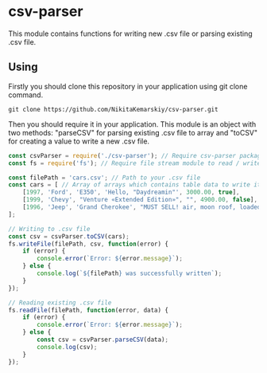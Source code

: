 # csv-parser
This module contains functions for writing new .csv file or parsing existing .csv file.

## Using

Firstly you should clone this repository in your application using git clone command.

```
git clone https://github.com/NikitaKemarskiy/csv-parser.git
```
Then you should require it in your application. This module is an object with two methods: "parseCSV" for parsing existing .csv file to array and "toCSV" for creating a value to write a new .csv file.

```javascript
const csvParser = require('./csv-parser'); // Require csv-parser package
const fs = require('fs'); // Require file stream module to read / write .csv files

const filePath = 'cars.csv'; // Path to your .csv file 
const cars = [ // Array of arrays which contains table data to write it in .csv file
	[1997, 'Ford', 'E350', 'Hello, "Daydreamin"', 3000.00, true],
	[1999, 'Chevy', "Venture «Extended Edition»", "", 4900.00, false],
	[1996, 'Jeep', 'Grand Cherokee', "MUST SELL! air, moon roof, loaded", 4799.00, false]
];

// Writing to .csv file
const csv = csvParser.toCSV(cars);
fs.writeFile(filePath, csv, function(error) {
	if (error) {
		console.error(`Error: ${error.message}`);
	} else {
		console.log(`${filePath} was successfully written`);
	}
});

// Reading existing .csv file
fs.readFile(filePath, function(error, data) {
	if (error) {
		console.error(`Error: ${error.message}`);
	} else {
		const csv = csvParser.parseCSV(data);
		console.log(csv);
	}
});
```



